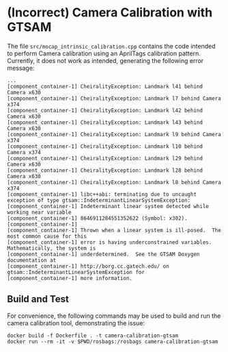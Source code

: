 # (Incorrect) Camera Calibration with GTSAM

The file `src/mocap_intrinsic_calibration.cpp` contains the code intended to perform Camera calibration using an AprilTags calibration pattern.  Currently, it does not work as intended, generating the following error message:

    ...
    [component_container-1] CheiralityException: Landmark l41 behind Camera x630
    [component_container-1] CheiralityException: Landmark l7 behind Camera x374
    [component_container-1] CheiralityException: Landmark l42 behind Camera x630
    [component_container-1] CheiralityException: Landmark l43 behind Camera x630
    [component_container-1] CheiralityException: Landmark l9 behind Camera x374
    [component_container-1] CheiralityException: Landmark l10 behind Camera x374
    [component_container-1] CheiralityException: Landmark l29 behind Camera x630
    [component_container-1] CheiralityException: Landmark l28 behind Camera x630
    [component_container-1] CheiralityException: Landmark l8 behind Camera x374
    [component_container-1] libc++abi: terminating due to uncaught exception of type gtsam::IndeterminantLinearSystemException:
    [component_container-1] Indeterminant linear system detected while working near variable
    [component_container-1] 8646911284551352622 (Symbol: x302).
    [component_container-1]
    [component_container-1] Thrown when a linear system is ill-posed.  The most common cause for this
    [component_container-1] error is having underconstrained variables.  Mathematically, the system is
    [component_container-1] underdetermined.  See the GTSAM Doxygen documentation at
    [component_container-1] http://borg.cc.gatech.edu/ on gtsam::IndeterminantLinearSystemException for
    [component_container-1] more information.

## Build and Test

For convenience, the following commands may be used to build and run the camera calibration tool, demonstrating the issue:

    docker build -f Dockerfile . -t camera-calibration-gtsam
    docker run --rm -it -v $PWD/rosbags:/rosbags camera-calibration-gtsam
